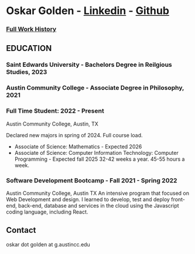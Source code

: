 
# Oskar Golden  -  [Linkedin](https://www.linkedin.com/in/oskar-golden>) -  [Github](https://www.github.com/oskargolden)

### [Full Work History](https://github.com/oskargolden/me/blob/main/long_resume.md)

## EDUCATION                                                                 

### Saint Edwards University - Bachelors Degree in Reilgious Studies, 2023

### Austin Community College - Associate Degree in Philosophy, 2021

### Full Time Student: 2022 - Present

Austin Community College, Austin, TX

Declared new majors in spring of 2024. Full course load.

- Associate of Science: Mathematics - Expected 2026
- Associate of Science: Computer Information Technology: Computer Programming - Expected fall 2025 32-42 weeks a year. 45-55 hours a week.

### Software Development Bootcamp - Fall 2021 - Spring 2022

Austin Community College, Austin TX
An intensive program that focused on Web Development and design. I learned to develop, test and deploy front-end, back-end, database and services in the cloud using the Javascript coding language, including React.



## Contact
oskar dot golden at g.austincc.edu
  










